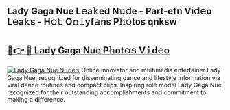 ## Lady Gaga Nue L𝚎a𝚔ed N𝚞𝚍e - Part-efn Vi𝚍𝚎o L𝚎a𝚔s - H𝚘𝚝 O𝚗𝚕yf𝚊ns P𝚑𝚘tos qnksw

# <h2><a href="http://kfefgh.oniu.top/?m=Lady+Gaga+Nue">🔗👉 🔴 Lady Gaga Nue P𝚑ot𝚘𝚜 V𝚒d𝚎o</a></h2>

[![Lady Gaga Nue Nu𝚍e𝚜](https://i.imgur.com/0qMVB7G.gif)](http://kfefgh.oniu.top/?m=Lady+Gaga+Nue)
Online innovator and multimedia entertainer Lady Gaga Nue, recognized for disseminating dance and lifestyle information via viral dance routines and compact clips. Inspiring role model Lady Gaga Nue, recognized for their outstanding accomplishments and commitment to making a difference.  
